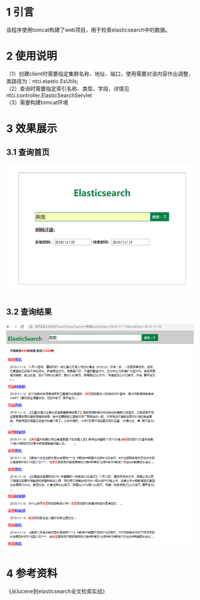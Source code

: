 # 1 引言
该程序使用tomcat构建了web项目，用于检索elasticsearch中的数据。
# 2 使用说明
（1）创建client时需要指定集群名称、地址、端口，使用需要对该内容作出调整，类路径为：ntci.elastic.EsUtils;<br>
（2）查询时需要指定索引名称、类型、字段，详情见ntci.controller.ElasticSearchServlet<br>
（3）需要构建tomcat环境
# 3 效果展示
## 3.1 查询首页
<p align="center">
  <img src="./image/home.png"/>
<p/>

## 3.2 查询结果
<p align="center">
  <img src="./image/result.png"/>
<p/>

# 4 参考资料
《从lucene到elasticsearch全文检索实战》